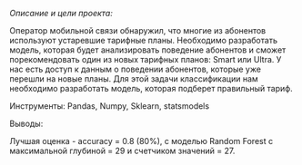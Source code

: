 *Описание и цели проекта:*

Оператор мобильной связи обнаружил, что многие из абонентов используют устаревшие тарифные планы. Необходимо разработать модель, которая будет анализировать поведение абонентов и сможет порекомендовать один из новых тарифных планов: Smart или Ultra. У нас есть доступ к данным о поведении абонентов, которые уже перешли на новые планы. Для этой задачи классификации нам необходимо разработать модель, которая подберет правильный тариф.

Инструменты:
Pandas, Numpy, Sklearn, statsmodels

Выводы:

Лучшая оценка - accuracy = 0.8 (80%), с моделью Random Forest с максимальной глубиной = 29 и счетчиком значений = 27.
